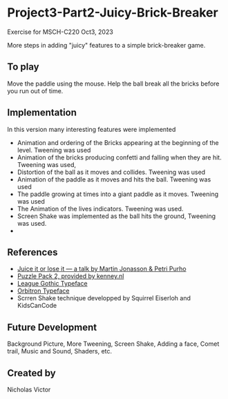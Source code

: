 # Project3-Part2-Juicy-Brick-Breaker

Exercise for MSCH-C220
Oct3, 2023

More steps in adding "juicy" features to a simple brick-breaker game.

## To play

Move the paddle using the mouse. Help the ball break all the bricks before you run out of time.


## Implementation

In this version many interesting features were implemented
* Animation and ordering of the Bricks appearing at the beginning of the level. Tweening was used
* Animation of the bricks producing confetti and falling when they are hit. Tweening was used,
* Distortion of the ball as it moves and collides. Tweening was used
* Animation of the paddle as it moves and hits the ball. Tweening was used
* The paddle growing at times into a giant paddle as it moves. Tweening was used
* The Animation of the lives indicators. Tweening was used.
* Screen Shake was implemented as the ball hits the ground, Tweening was used.
* 


## References
 * [Juice it or lose it — a talk by Martin Jonasson & Petri Purho](https://www.youtube.com/watch?v=Fy0aCDmgnxg)
 * [Puzzle Pack 2, provided by kenney.nl](https://kenney.nl/assets/puzzle-pack-2)
 * [League Gothic Typeface](https://www.theleagueofmoveabletype.com/league-gothic)
 * [Orbitron Typeface](https://www.theleagueofmoveabletype.com/orbitron)
 * Scrren Shake technique developped by Squirrel Eiserloh and KidsCanCode
 

## Future Development

Background Picture, More Tweening, Screen Shake, Adding a face, Comet trail, Music and Sound, Shaders, etc.


## Created by
Nicholas Victor
